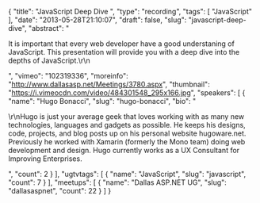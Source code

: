 {
  "title": "JavaScript Deep Dive ",
  "type": "recording",
  "tags": [
    "JavaScript"
  ],
  "date": "2013-05-28T21:10:07",
  "draft": false,
  "slug": "javascript-deep-dive",
  "abstract": "<p>It is important that every web developer have a good understaning of JavaScript. This presentation will provide you with a deep dive into the depths of JavaScript.\r\n</p>",
  "vimeo": "102319336",
  "moreinfo": "http://www.dallasasp.net/Meetings/3780.aspx",
  "thumbnail": "https://i.vimeocdn.com/video/484301548_295x166.jpg",
  "speakers": [
    {
      "name": "Hugo Bonacci",
      "slug": "hugo-bonacci",
      "bio": "<p>\r\nHugo is just your average geek that loves working with as many new technologies, languages and gadgets as possible. He keeps his designs, code, projects, and blog posts up on his personal website hugoware.net. Previously he worked with Xamarin (formerly the Mono team) doing web development and design. Hugo currently works as a UX Consultant for Improving Enterprises.</p>",
      "count": 2
    }
  ],
  "ugtvtags": [
    {
      "name": "JavaScript",
      "slug": "javascript",
      "count": 7
    }
  ],
  "meetups": [
    {
      "name": "Dallas ASP.NET UG",
      "slug": "dallasaspnet",
      "count": 22
    }
  ]
}
